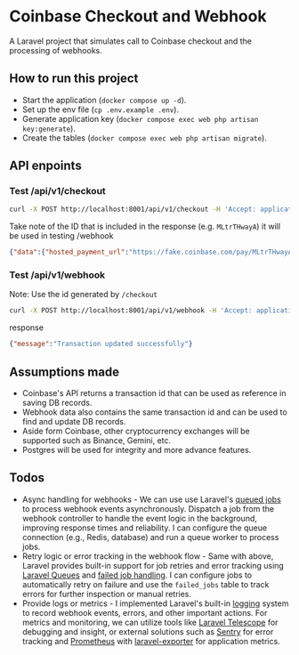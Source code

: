 # Coinbase Checkout and Webhook

A Laravel project that simulates call to Coinbase checkout and the processing of webhooks.

## How to run this project

- Start the application (`docker compose up -d`).
- Set up the env file (`cp .env.example .env`).
- Generate application key (`docker compose exec web php artisan key:generate`).
- Create the tables (`docker compose exec web php artisan migrate`).

## API enpoints

### Test /api/v1/checkout
    
```bash
curl -X POST http://localhost:8001/api/v1/checkout -H 'Accept: application/json' -H "Content-Type: application/json" --data '{ "amount": 1.01, "email": "test@test.com" }'
```

Take note of the ID that is included in the response (e.g. `MLtrTHwayA`) it will be used in testing /webhook

```json
{"data":{"hosted_payment_url":"https://fake.coinbase.com/pay/MLtrTHwayA"}}
```

### Test /api/v1/webhook

Note: Use the id generated by `/checkout`

```bash
curl -X POST http://localhost:8001/api/v1/webhook -H 'Accept: application/json' -H "Content-Type: application/json" --data '{ "id": "MLtrTHwayA", "status": 1 }'
```

response

```json
{"message":"Transaction updated successfully"}
```

## Assumptions made

- Coinbase's API returns a transaction id that can be used as reference in saving DB records.
- Webhook data also contains the same transaction id and can be used to find and update DB records.
- Aside form Coinbase, other cryptocurrency exchanges will be supported such as Binance, Gemini, etc.
- Postgres will be used for integrity and more advance features.



## Todos

- Async handling for webhooks - We can use use Laravel's [queued jobs](https://laravel.com/docs/queues) to process webhook events asynchronously. Dispatch a job from the webhook controller to handle the event logic in the background, improving response times and reliability. I can configure the queue connection (e.g., Redis, database) and run a queue worker to process jobs.
- Retry logic or error tracking in the webhook flow - Same with above, Laravel provides built-in support for job retries and error tracking using [Laravel Queues](https://laravel.com/docs/queues) and [failed job handling](https://laravel.com/docs/queues#dealing-with-failed-jobs). I can configure jobs to automatically retry on failure and use the `failed_jobs` table to track errors for further inspection or manual retries. 
- Provide logs or metrics - I implemented Laravel's built-in [logging](https://laravel.com/docs/logging) system to record webhook events, errors, and other important actions. For metrics and monitoring, we can utilize tools like [Laravel Telescope](https://laravel.com/docs/telescope) for debugging and insight, or external solutions such as [Sentry](https://sentry.io/welcome/) for error tracking and [Prometheus](https://github.com/prometheus/prometheus) with [laravel-exporter](https://github.com/arkaitzgarro/laravel-exporter) for application metrics.
